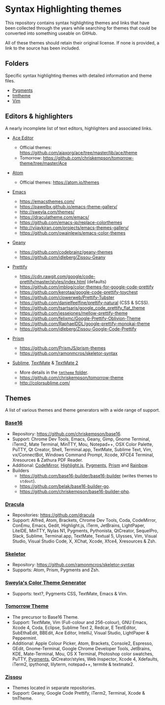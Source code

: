 # Syntax Highlighting themes

This repository contains syntax highlighting themes and links that have been collected through the years while searching for themes that could be converted into something useable on GitHub.

All of these themes should retain their original license. If none is provided, a link to the source has been included.

## Folders

Specific syntax highlighting themes with detailed information and theme files.

* [Pygments](pygments/)
* [tmtheme](tmtheme/)
* [Vim](vim/)

## Editors & highlighters

A nearly incomplete list of text editors, highlighters and associated links.

* [Ace Editor](https://ace.c9.io)
  * Official themes: https://github.com/ajaxorg/ace/tree/master/lib/ace/theme
  * Tomorrow: https://github.com/chriskempson/tomorrow-theme/tree/master/Ace

* [Atom](https://atom.io/)
  * Official themes: https://atom.io/themes

* [Emacs](https://www.gnu.org/software/emacs/)
  * https://emacsthemes.com/
  * https://pawelbx.github.io/emacs-theme-gallery/
  * http://sweyla.com/themes/
  * https://draculatheme.com/emacs/
  * https://github.com/emacs-jp/replace-colorthemes
  * http://vijaykiran.com/projects/emacs-themes-gallery/
  * https://github.com/owainlewis/emacs-color-themes

* [Geany](https://www.geany.org/)
  * https://github.com/codebrainz/geany-themes
  * https://github.com/idleberg/Zissou-Geany

* [Prettify](https://github.com/google/code-prettify)
  * https://cdn.rawgit.com/google/code-prettify/master/styles/index.html (defaults)
  * https://github.com/jmblog/color-themes-for-google-code-prettify
  * https://github.com/kerotaa/google-code-prettify-toychest
  * https://github.com/clowerweb/Prettify-Tubster
  * https://github.com/danielfeelfine/prettify-natural (CSS &amp; SCSS).
  * https://github.com/tsartsaris/google_code_prettify_flat_theme
  * https://github.com/jessejones/mellow-prettify-theme
  * https://github.com/felixmc/Google-Prettify-Oblivion-Theme
  * https://github.com/RaphaelDDL/google-prettify-monokai-theme
  * https://github.com/idleberg/Zissou-Google-Code-Prettify

* [Prism](http://prismjs.com/)
  * https://github.com/PrismJS/prism-themes
  * https://github.com/ramonmcros/skeletor-syntax

* [Sublime](https://www.sublimetext.com/3), [TextMate](https://macromates.com/)
  &amp; [TextMate 2](https://macromates.com/)
  * More details in the [`tmtheme` folder](tmtheme/).
  * https://github.com/chriskempson/tomorrow-theme
  * http://colorsublime.com/

## Themes

A list of various themes and theme generators with a wide range of support.

### [Base16](https://chriskempson.github.io/base16/)

* Repository: https://github.com/chriskempson/base16.
* Support: Chrome Dev Tools, Emacs, Geany, Gimp, Gnome Terminal, iTerm2, Mate
  Terminal, MinTTY, Mou, Notepad++, OSX Color Palette, PuTTY, Qt Creator,
  Shell, Terminal.app, TextMate, Sublime Text, Vim, vx/ConnectBot, Windows
  Command Prompt, Xcode, XFCE4 Terminal, Xresources &amp; Zathura PDF Reader.
* Additional: [CodeMirror](https://github.com/idleberg/base16-codemirror),
  [Highlight.js](https://github.com/idleberg/base16-highlight.js),
  [Pygments](https://github.com/idleberg/base16-pygments),
  [Prism](https://github.com/idleberg/base16-prism) and
  [Rainbow](https://github.com/idleberg/base16-rainbow).
* Builders
  * https://github.com/base16-builder/base16-builder (writes themes to `stdout`).
  * https://github.com/belak/base16-builder-go.
  * https://github.com/chriskempson/base16-builder-php.

### [Dracula](https://draculatheme.com/)

* Repositories: https://github.com/dracula
* Support: Alfred, Atom, Brackets, Chrome Dev Tools, Coda, CodeMirror, ConEmu,
  Emacs, Gedit, Highlight.js, iTerm, JetBrains, LightPaper, LiteIDE, MinTTY,
  Nylas N1, Pygments, Pythonista, QtCreator, SequelPro, Slack, Sublime,
  Terminal.app, TextMate, Textual 5, Ulysses, Vim, Visual Studio,
  Visual Studio Code, X, XChat, Xcode, Xfce4, Xresources &amp; Zsh.

### [Skeletor](http://ramonmcros.com/skeletor-syntax/)

* Repository: https://github.com/ramonmcros/skeletor-syntax
* Supports: Atom, Prism, Pygments and Zsh.

### [Sweyla's Color Theme Generator](http://sweyla.com/themes/)

* Supports: text?, Pygments CSS, TextMate, Emacs &amp; Vim.

### [Tomorrow Theme](https://github.com/chriskempson/tomorrow-theme)

* The precursor to Base16 Theme.
* Support: TextMate, Vim (Full-colour and 256-colour), GNU Emacs,
  Xcode 4, Coda, Eclipse, Sublime Text 2, Redcar, E TextEditor,  SubEthaEdit,
  BBEdit, Ace Editor, IntelliJ, Visual Studio, LightPaper &amp; Peppermint.
* Additional: Apple Colour Picker, Atom, Brackets, Console2, Espresso, GEdit,
  Gnome-Terminal, Google Chrome Developer Tools, JetBrains, KDE,
  Mate-Terminal, Mou, OS X Terminal, Photoshop color swatches, PuTTY,
  [Pygments](https://github.com/MozMorris/tomorrow-pygments), QtCreator/styles,
  Web Inspector, Xcode 4, Xdefaults, iTerm2, ipythonqt, lilyterm, notepad++,
  termite &amp; textmate2.

### [Zissou](https://github.com/idleberg?page=1&tab=repositories&utf8=%E2%9C%93&q=zissou)

* Themes located in separate repositories.
* Support: Geany, Google Code Prettify, iTerm2, Terminal, Xcode &amp; tmTheme.

